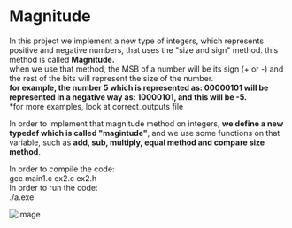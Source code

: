 # Magnitude  

In this project we implement a new type of integers, which represents positive and negative numbers, that uses the "size
and sign" method. this method is called **Magnitude.**  
when we use that method, the MSB of a number will be its sign (+ or -) and the rest of the bits will represent the size of the number.  
**for example, the number 5 which is represented as: 00000101 will be represented in a negative way as: 10000101, and this will be -5.**   
*for more examples, look at correct_outputs file  
  
In order to implement that magnitude method on integers, **we define a new typedef which is called "magintude"**,
and we use some functions on that variable, such as **add, sub, multiply, equal method and compare size method**.  
  
In order to compile the code:  
  gcc main1.c ex2.c ex2.h  
In order to run the code:  
  ./a.exe  

  
![image](https://user-images.githubusercontent.com/83518959/192406164-6b733b31-550b-4e21-91c9-0f0f3fad4fcb.png)  
